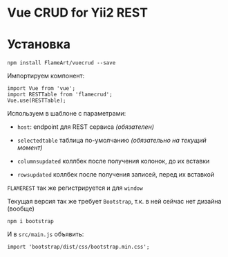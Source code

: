 # Vue CRUD for Yii2 REST

# Установка

    npm install FlameArt/vuecrud --save

Импортируем компонент:

```
import Vue from 'vue';
import RESTTable from 'flamecrud';
Vue.use(RESTTable);
```

Используем в шаблоне с параметрами:
 
* `host`: endpoint для REST сервиса *(обязателен)*
* `selectedtable` таблица по-умолчанию *(обязательно на текущий момент)*
* `columnsupdated` коллбек после получения колонок, до их вставки
* `rowsupdated` коллбек после получения записей, перед их вставкой


    <vueresttable :host="'http://rest'" :selectedtable = "'obj2'" :columnsupdated="column_callback" :rowsupdated="rows_callback"></vueresttable>
    
`FLAMEREST` так же регистрируется и для `window`

Текущая версия так же требует `Bootstrap`, т.к. в ней сейчас нет дизайна (вообще)

    npm i bootstrap

И в `src/main.js` объявить:

    import 'bootstrap/dist/css/bootstrap.min.css';
    
